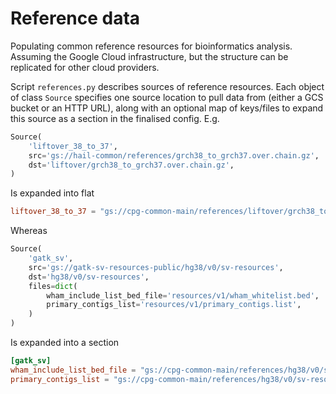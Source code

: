 # Reference data

Populating common reference resources for bioinformatics analysis. Assuming the Google Cloud infrastructure, but the structure can be replicated for other cloud providers.

Script `references.py` describes sources of reference resources. Each object of class `Source` specifies one source location to pull data from (either a GCS bucket or an HTTP URL), along with an optional map of keys/files to expand this source as a section in the finalised config. E.g.

```py
Source(
    'liftover_38_to_37',
    src='gs://hail-common/references/grch38_to_grch37.over.chain.gz',
    dst='liftover/grch38_to_grch37.over.chain.gz',
)
```

Is expanded into flat

```toml
liftover_38_to_37 = "gs://cpg-common-main/references/liftover/grch38_to_grch37.over.chain.gz"
```

Whereas

```py
Source(
    'gatk_sv',
    src='gs://gatk-sv-resources-public/hg38/v0/sv-resources',
    dst='hg38/v0/sv-resources',
    files=dict(
        wham_include_list_bed_file='resources/v1/wham_whitelist.bed',
        primary_contigs_list='resources/v1/primary_contigs.list',
    )
)
```

Is expanded into a section

```toml
[gatk_sv]
wham_include_list_bed_file = "gs://cpg-common-main/references/hg38/v0/sv-resources/resources/v1/wham_whitelist.bed"
primary_contigs_list = "gs://cpg-common-main/references/hg38/v0/sv-resources/resources/v1/primary_contigs.list"
```
